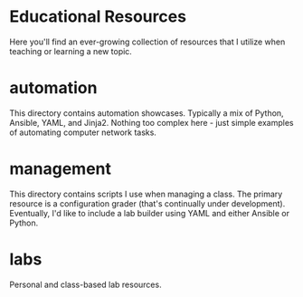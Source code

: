# Educational Resources

Here you'll find an ever-growing collection of resources that I utilize when teaching or learning a new topic. 

# automation

This directory contains automation showcases. Typically a mix of Python, Ansible, YAML, and Jinja2. Nothing too complex here - just simple examples of automating computer network tasks.

# management

This directory contains scripts I use when managing a class. The primary resource is a configuration grader (that's continually under development). Eventually, I'd like to include a lab builder using YAML and either Ansible or Python.

# labs

Personal and class-based lab resources.

